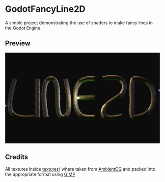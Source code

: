 # GodotFancyLine2D
A simple project demonstrating the use of shaders to make fancy lines in the Godot Engine.
## Preview
![A preview of the shader in action, showing multiple lights interacting with multiple Line2D instances](noimport/preview.png)

## Credits
All textures inside [textures/](textures/) where taken from [AmbientCG](https://ambientcg.com/) and packed into the appropriate format using [GIMP](https://www.gimp.org/)
